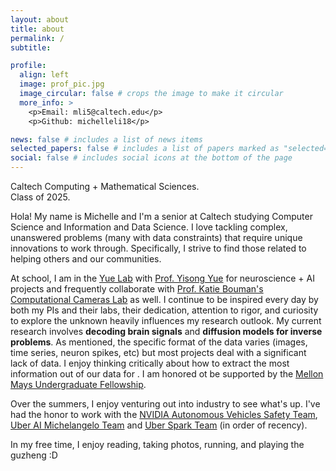 ```yaml
---
layout: about
title: about
permalink: /
subtitle:

profile:
  align: left
  image: prof_pic.jpg
  image_circular: false # crops the image to make it circular
  more_info: >
    <p>Email: mli5@caltech.edu</p>
    <p>Github: michelleli18</p>

news: false # includes a list of news items
selected_papers: false # includes a list of papers marked as "selected={true}"
social: false # includes social icons at the bottom of the page
---
```

Caltech Computing + Mathematical Sciences. </br>
Class of 2025.

Hola! My name is Michelle and I'm a senior at Caltech studying Computer Science and Information and Data Science. I love tackling complex, unanswered problems (many with data constraints) that require unique innovations to work through. Specifically, I strive to find those related to helping others and our communities.  

At school, I am in the [Yue Lab](http://www.yisongyue.com/group.php) with [Prof. Yisong Yue](http://www.yisongyue.com/index.php) for neuroscience + AI projects and frequently collaborate with [Prof. Katie Bouman's](http://users.cms.caltech.edu/~klbouman/) [Computational Cameras Lab](https://computationalcameras.org/) as well. I continue to be inspired every day by both my PIs and their labs, their dedication, attention to rigor, and curiosity to explore the unknown heavily influences my research outlook. My current research involves <b>decoding brain signals</b> and <b>diffusion models for inverse problems</b>. As mentioned, the specific format of the data varies (images, time series, neuron spikes, etc) but most projects deal with a significant lack of data. I enjoy thinking critically about how to extract the most information out of our data for . I am honored ot be supported by the [Mellon Mays Undergraduate Fellowship](https://www.mellon.org/mmuf).

Over the summers, I enjoy venturing out into industry to see what's up. I've had the honor to work with the [NVIDIA Autonomous Vehicles Safety Team](https://www.nvidia.com/en-us/self-driving-cars/), [Uber AI Michelangelo Team](https://www.uber.com/blog/michelangelo-machine-learning-platform/) and [Uber Spark Team](https://www.uber.com/blog/uscs-apache-spark/) (in order of recency).

In my free time, I enjoy reading, taking photos, running, and playing the guzheng :D